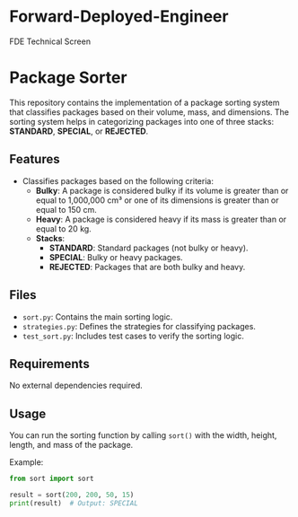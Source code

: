 # Forward-Deployed-Engineer
FDE Technical Screen
# Package Sorter

This repository contains the implementation of a package sorting system that classifies packages based on their volume, mass, and dimensions. The sorting system helps in categorizing packages into one of three stacks: **STANDARD**, **SPECIAL**, or **REJECTED**.

## Features
- Classifies packages based on the following criteria:
  - **Bulky**: A package is considered bulky if its volume is greater than or equal to 1,000,000 cm³ or one of its dimensions is greater than or equal to 150 cm.
  - **Heavy**: A package is considered heavy if its mass is greater than or equal to 20 kg.
  - **Stacks**:
    - **STANDARD**: Standard packages (not bulky or heavy).
    - **SPECIAL**: Bulky or heavy packages.
    - **REJECTED**: Packages that are both bulky and heavy.

## Files
- `sort.py`: Contains the main sorting logic.
- `strategies.py`: Defines the strategies for classifying packages.
- `test_sort.py`: Includes test cases to verify the sorting logic.

## Requirements
No external dependencies required.

## Usage

You can run the sorting function by calling `sort()` with the width, height, length, and mass of the package.

Example:
```python
from sort import sort

result = sort(200, 200, 50, 15)
print(result)  # Output: SPECIAL
